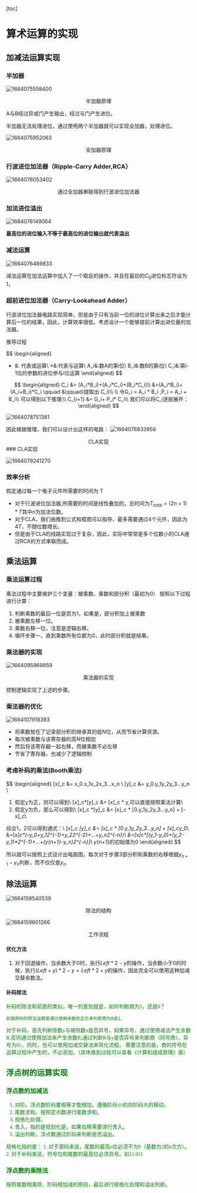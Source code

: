 [toc]

# 算术运算的实现

## 加减法运算实现

### 半加器

![1664075558400](image/算术运算的实现/1664075558400.png)

<center>半加器原理</center>

A与B经过异或门产生输出，经过与门产生进位。

半加器无法处理进位，通过使用两个半加器就可以实现全加器，处理进位。

![1664075952063](image/算术运算的实现/1664075952063.png)

<center>全加器原理</center>

### 行波进位加法器（Ripple-Carry Adder,RCA）

![1664076053402](image/算术运算的实现/1664076053402.png)

<center>通过全加器串联得到行波进位加法器</center>

### 加法进位溢出

![1664076149064](image/算术运算的实现/1664076149064.png)

**最高位的进位输入不等于最高位的进位输出就代表溢出**

### 减法运算

![1664076489833](image/算术运算的实现/1664076489833.png)

减法运算在加法运算中加入了一个取反的操作，并且在最初的$C_0$进位标志符设为1，

### 超前进位加法器（Carry-Lookahead Adder）

行波进位加法器电路实现简单，但是由于只有当前一位的进位计算出来之后才能计算后一位的结果，因此，计算效率很低。考虑设计一个能够提前计算出进位量的加法器。

推导过程

$$
\begin{aligned}

+ &: 代表或运算\\
*&:代表与运算\\
A_i&:数A的第i位\\
B_i&:数B的第i位\\
C_i&:第i-1位的参数的进位参与i位运算
\end{aligned}
$$

$$
\begin{aligned}
C_i &= (A_i*B_i)+(A_i*C_i)+(B_i*C_i)\\   
    &=(A_i*B_i)+(A_i+B_i)*C_i \qquad  &\qquad(提取出 C_i)\\
    \\
    令G_i = A_i * B_i ,P_i = A_i + B_i\\
    可以得到以下推理:\\
    C_{i+1} &= G_i+ P_i* C_i\\
    我们可以将C_i逐层展开：
\end{aligned}
$$

![1664078751381](image/算术运算的实现/1664078751381.png)

因此根据推理，我们可以设计出这样的电路：
![1664078833956](image/算术运算的实现/1664078833956.png)

<center>CLA实现</center>
### CLA实现

![1664079241270](image/算术运算的实现/1664079241270.png)

### 效率分析

假定通过每一个电子元件所需要的时间为 T

- 对于行波进位加法器,所需要的时间是线性叠加的，总时间为$T_{total} = (2n+1)*T$其中n为加法位数。
- 对于CLA，我们由推到公式和框图可以指导，最多需要通过4个元件，因此为 $4T$，不随位数增长。
- 但是由于CLA的线路实现过于复杂，因此，实际中常常是多个位数小的CLA通过RCA的方式串联而成。

## 乘法运算

### 乘法运算过程

乘法过程中主要维护三个变量：被乘数、乘数和部分积（最初为0）
按照以下过程进行计算：

1. 判断乘数的最后一位是否为1，如果是，部分积加上被乘数
2. 被乘数左移一位。
3. 乘数右移一位，注意是逻辑右移。
4. 循环步骤一，直到乘数所有位都为0，此时部分积就是结果。

### 乘法器的实现

![1664095969859](image/算术运算的实现/1664095969859.png)

<center>乘法器的实现</center>

控制逻辑实现了上述的步骤。

### 乘法器的优化

![1664107918393](image/算术运算的实现/1664107918393.png)

- 将乘数放在了记录部分积的继承其的低N位，从而节省计算资源。
- 每次被乘数与该寄存器的高N位相加
- 然后将该寄存器一起右移，而被乘数不必左移
- 节省了寄存器，也减少了逻辑控制

### 考虑补码的乘法(Booth乘法)

$$
\begin{aligned}
[x]_c &= x_0.x_1x_2x_3...x_n   \\
[y]_c &= y_0.y_1y_2y_3...y_n    \\
1. 假定y为正，则可以得到\\
[x]_c*[y]_c &= [x]_c * y,可以直接按照乘法计算\\
2. 假定y为负，那么可以得到\\
[x]_c *[y]_c &= [x]_c * [0.y_1y_2y_3...y_n] + [-x]_c\\

综合1，2可以得到通式：\\
[x]_c *[y]_c &= [x]_c * [0.y_1y_2y_3...y_n] + [x]_c*y_0\\
            &=[x]_c*(-y_0+y_12^{-1}+y_22^{-2}+...+y_n2^{-n})\\
    &=[x]_c*[(y_1-y_0)+(y_2-y_1)*2^{-1}+...+(y_{n+1}-y_n)2^{-n}]\\
    y_{n+1}的初始值为0
\end{aligned}
$$

所以就可以按照上式设计出电路图，每次对于步骤3部分积和乘数的右移根据$y_{n+1}-y_n$判断，而不仅仅是$y_n$.

## 除法运算

![1664159540539](image/算术运算的实现/1664159540539.png)

<center>除法的结构</center>

![1664159601266](image/算术运算的实现/1664159601266.png)

<center>工作流程</center>

#### 优化方法

1. 对于回退操作。当余数大于0时，执行$Left*2-y$的操作，当余数小于0的时候，执行$(Left+y)*2-y=Left*2+y$的操作，因此完全可以使用这种加减交替余数法。

#### 补码除法

<font color='green' face='楷体'>
补码的除法和前面的类似，唯一的差别就是，如何判断商为1，还是0？

    前面原码的除法运算是通过使用余数的正负来判断商为0或1，
对于补码，首先判断除数y与被除数x是否异号，如果异号，通过使用减法产生余数R,否则通过使用加法来产生余数R,通过判断R与y是否异号来判断商（同号商1，异号为0）。同时，也可以使用加减交替法来简化流程。
    需要注意的是，商的符号在运算过程中产生的，不必添加。（具体推到过程可以查看《计算机组成原理》唐）

## 浮点树的运算实现

### 浮点数的加减法

1. 对阶。浮点数阶码要相等才能相加，遵循阶码小的向阶码大的移动。
2. 尾数求和。按照定点数进行尾数求和。
3. 规格化处理。
4. 舍入，指的是规划化是，如果右移需要进行舍入。
5. 溢出判断。浮点数通过阶码来判断是否溢出。

<font color='green' face='楷体'>
规格化指的是：
1. 对于源码来说，尾数的最高n位必须不为0（基数为2的n次方）。
<br>
2. 对于补码来说，符号位和尾数的最高位必须异号。如11.011
</font>

### 浮点数的乘除法

按照尾数相乘除，阶码相加减的原则，最后进行规格化处理和溢出判断。
